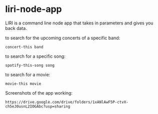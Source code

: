 # liri-node-app

LIRI is a command line node app that takes in parameters and gives you back data.

to search for the upcoming concerts of a specific band:
    
    concert-this band

to search for a specific song:
   
    spotify-this-song song

to search for a movie:
   
    movie-this movie

Screenshots of the app working:

    https://drive.google.com/drive/folders/1xANlAwF5P-ctvX-ch5eJ0usnL2IOGAbc?usp=sharing